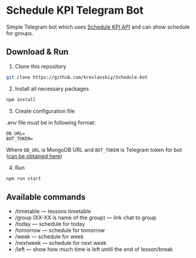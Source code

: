 # Schedule KPI Telegram Bot

Simple Telegram bot which uses [Schedule KPI API](https://github.com/kpi-ua/schedule.kpi.ua) and can show schedule for groups.

## Download & Run

1. Clone this repository

```bash
git clone https://github.com/kreslavskiy/Schedule-bot
```

2. Install all necessary packages

```bash
npm install
```

3. Create configuration file

.env file must be in following format:

```
DB_URL=
BOT_TOKEN=
```

Where `DB_URL` is MongoDB URL and `BOT_TOKEN` is Telegram token for bot ([can be obtained here](https://t.me/BotFather))

4. Run

```bash
npm run start
```

## Available commands

- /timetable — lessons timetable
- /group <XX-XX> (XX-XX is name of the group) — link chat to group
- /today — schedule for today
- /tomorrow — schedule for tomorrow
- /week — schedule for week
- /nextweek — schedule for next week
- /left — show how much time is left untill the end of lesson/break
